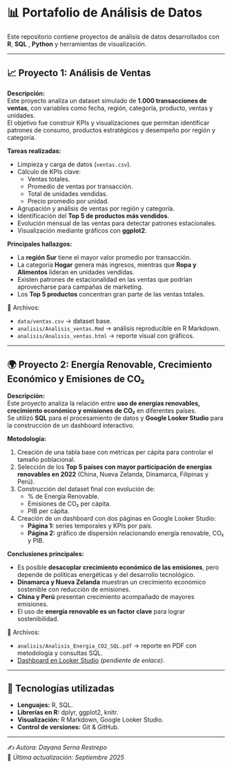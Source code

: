 # 📊 Portafolio de Análisis de Datos

Este repositorio contiene proyectos de análisis de datos desarrollados con **R**, **SQL** , **Python** y herramientas de visualización.

---

## 📈 Proyecto 1: Análisis de Ventas

**Descripción:**  
Este proyecto analiza un dataset simulado de **1.000 transacciones de ventas**, con variables como fecha, región, categoría, producto, ventas y unidades.  
El objetivo fue construir KPIs y visualizaciones que permitan identificar patrones de consumo, productos estratégicos y desempeño por región y categoría.

**Tareas realizadas:**
- Limpieza y carga de datos (`ventas.csv`).
- Cálculo de KPIs clave:
  - Ventas totales.
  - Promedio de ventas por transacción.
  - Total de unidades vendidas.
  - Precio promedio por unidad.
- Agrupación y análisis de ventas por región y categoría.
- Identificación del **Top 5 de productos más vendidos**.
- Evolución mensual de las ventas para detectar patrones estacionales.
- Visualización mediante gráficos con **ggplot2**.

**Principales hallazgos:**
- La **región Sur** tiene el mayor valor promedio por transacción.  
- La categoría **Hogar** genera más ingresos, mientras que **Ropa y Alimentos** lideran en unidades vendidas.  
- Existen patrones de estacionalidad en las ventas que podrían aprovecharse para campañas de marketing.  
- Los **Top 5 productos** concentran gran parte de las ventas totales.  

📂 Archivos:  
- `data/ventas.csv` → dataset base.  
- `analisis/Analisis_ventas.Rmd` → análisis reproducible en R Markdown.  
- `analisis/Analisis_ventas.html` → reporte visual con gráficos.  

---

## 🌍 Proyecto 2: Energía Renovable, Crecimiento Económico y Emisiones de CO₂

**Descripción:**  
Este proyecto analiza la relación entre **uso de energías renovables, crecimiento económico y emisiones de CO₂** en diferentes países.  
Se utilizó **SQL** para el procesamiento de datos y **Google Looker Studio** para la construcción de un dashboard interactivo.

**Metodología:**
1. Creación de una tabla base con métricas per cápita para controlar el tamaño poblacional.  
2. Selección de los **Top 5 países con mayor participación de energías renovables en 2022** (China, Nueva Zelanda, Dinamarca, Filipinas y Perú).  
3. Construcción del dataset final con evolución de:
   - % de Energía Renovable.  
   - Emisiones de CO₂ per cápita.  
   - PIB per cápita.  
4. Creación de un dashboard con dos páginas en Google Looker Studio:  
   - **Página 1:** series temporales y KPIs por país.  
   - **Página 2:** gráfico de dispersión relacionando energía renovable, CO₂ y PIB.  

**Conclusiones principales:**
- Es posible **desacoplar crecimiento económico de las emisiones**, pero depende de políticas energéticas y del desarrollo tecnológico.  
- **Dinamarca y Nueva Zelanda** muestran un crecimiento económico sostenible con reducción de emisiones.  
- **China y Perú** presentan crecimiento acompañado de mayores emisiones.  
- El uso de **energía renovable es un factor clave** para lograr sostenibilidad.  

📂 Archivos:  
- `analisis/Analisis_Energia_CO2_SQL.pdf` → reporte en PDF con metodología y consultas SQL.  
- [Dashboard en Looker Studio](#) *(pendiente de enlace)*.  

---

## 🚀 Tecnologías utilizadas
- **Lenguajes:** R, SQL.  
- **Librerías en R:** dplyr, ggplot2, knitr.  
- **Visualización:** R Markdown, Google Looker Studio.  
- **Control de versiones:** Git & GitHub.  

---

✍️ *Autora: Dayana Serna Restrepo*  
📅 *Última actualización: Septiembre 2025*  
